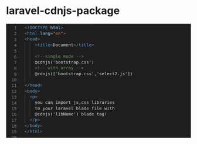 # laravel-cdnjs-package
![logo](https://github.com/faryar76/laravel-cdnjs-package/blob/master/simlpe.png)
